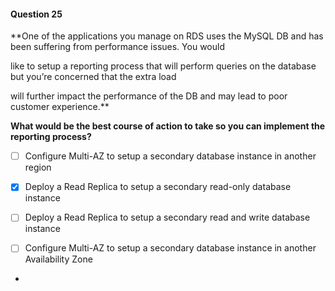 #### Question  25


**One of the applications you manage on RDS uses the MySQL DB and has been suffering from performance issues. You would

like to setup a reporting process that will perform queries on the database but you’re concerned that the extra load

will further impact the performance of the DB and may lead to poor customer experience.**


**What would be the best course of action to take so you can implement the reporting process?**


- [ ] Configure Multi-AZ to setup a secondary database instance in another region


- [x] Deploy a Read Replica to setup a secondary read-only database instance


- [ ] Deploy a Read Replica to setup a secondary read and write database instance


- [ ] Configure Multi-AZ to setup a secondary database instance in another Availability Zone


*